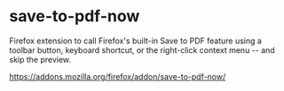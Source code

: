 # save-to-pdf-now
Firefox extension to call Firefox's built-in Save to PDF feature using a toolbar button, keyboard shortcut, or the right-click context menu -- and skip the preview.

https://addons.mozilla.org/firefox/addon/save-to-pdf-now/
